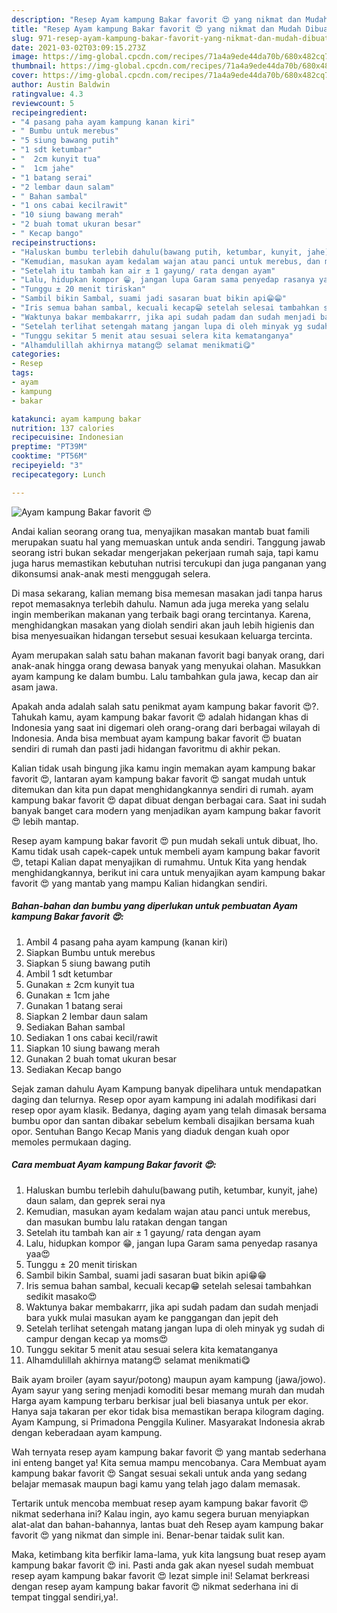 ```yaml
---
description: "Resep Ayam kampung Bakar favorit 😍 yang nikmat dan Mudah Dibuat"
title: "Resep Ayam kampung Bakar favorit 😍 yang nikmat dan Mudah Dibuat"
slug: 971-resep-ayam-kampung-bakar-favorit-yang-nikmat-dan-mudah-dibuat
date: 2021-03-02T03:09:15.273Z
image: https://img-global.cpcdn.com/recipes/71a4a9ede44da70b/680x482cq70/ayam-kampung-bakar-favorit-😍-foto-resep-utama.jpg
thumbnail: https://img-global.cpcdn.com/recipes/71a4a9ede44da70b/680x482cq70/ayam-kampung-bakar-favorit-😍-foto-resep-utama.jpg
cover: https://img-global.cpcdn.com/recipes/71a4a9ede44da70b/680x482cq70/ayam-kampung-bakar-favorit-😍-foto-resep-utama.jpg
author: Austin Baldwin
ratingvalue: 4.3
reviewcount: 5
recipeingredient:
- "4 pasang paha ayam kampung kanan kiri"
- " Bumbu untuk merebus"
- "5 siung bawang putih"
- "1 sdt ketumbar"
- "  2cm kunyit tua"
- "  1cm jahe"
- "1 batang serai"
- "2 lembar daun salam"
- " Bahan sambal"
- "1 ons cabai kecilrawit"
- "10 siung bawang merah"
- "2 buah tomat ukuran besar"
- " Kecap bango"
recipeinstructions:
- "Haluskan bumbu terlebih dahulu(bawang putih, ketumbar, kunyit, jahe) daun salam, dan geprek serai nya"
- "Kemudian, masukan ayam kedalam wajan atau panci untuk merebus, dan masukan bumbu lalu ratakan dengan tangan"
- "Setelah itu tambah kan air ± 1 gayung/ rata dengan ayam"
- "Lalu, hidupkan kompor 😁, jangan lupa Garam sama penyedap rasanya yaa😍"
- "Tunggu ± 20 menit tiriskan"
- "Sambil bikin Sambal, suami jadi sasaran buat bikin api😁😁"
- "Iris semua bahan sambal, kecuali kecap😁 setelah selesai tambahkan sedikit masako😍"
- "Waktunya bakar membakarrr, jika api sudah padam dan sudah menjadi bara yukk mulai masukan ayam ke panggangan dan jepit deh"
- "Setelah terlihat setengah matang jangan lupa di oleh minyak yg sudah di campur dengan kecap ya moms😍"
- "Tunggu sekitar 5 menit atau sesuai selera kita kematanganya"
- "Alhamdulillah akhirnya matang😍 selamat menikmati😋"
categories:
- Resep
tags:
- ayam
- kampung
- bakar

katakunci: ayam kampung bakar 
nutrition: 137 calories
recipecuisine: Indonesian
preptime: "PT39M"
cooktime: "PT56M"
recipeyield: "3"
recipecategory: Lunch

---
```



![Ayam kampung Bakar favorit 😍](https://img-global.cpcdn.com/recipes/71a4a9ede44da70b/680x482cq70/ayam-kampung-bakar-favorit-😍-foto-resep-utama.jpg)

Andai kalian seorang orang tua, menyajikan masakan mantab buat famili merupakan suatu hal yang memuaskan untuk anda sendiri. Tanggung jawab seorang istri bukan sekadar mengerjakan pekerjaan rumah saja, tapi kamu juga harus memastikan kebutuhan nutrisi tercukupi dan juga panganan yang dikonsumsi anak-anak mesti menggugah selera.

Di masa  sekarang, kalian memang bisa memesan masakan jadi tanpa harus repot memasaknya terlebih dahulu. Namun ada juga mereka yang selalu ingin memberikan makanan yang terbaik bagi orang tercintanya. Karena, menghidangkan masakan yang diolah sendiri akan jauh lebih higienis dan bisa menyesuaikan hidangan tersebut sesuai kesukaan keluarga tercinta. 

Ayam merupakan salah satu bahan makanan favorit bagi banyak orang, dari anak-anak hingga orang dewasa banyak yang menyukai olahan. Masukkan ayam kampung ke dalam bumbu. Lalu tambahkan gula jawa, kecap dan air asam jawa.

Apakah anda adalah salah satu penikmat ayam kampung bakar favorit 😍?. Tahukah kamu, ayam kampung bakar favorit 😍 adalah hidangan khas di Indonesia yang saat ini digemari oleh orang-orang dari berbagai wilayah di Indonesia. Anda bisa membuat ayam kampung bakar favorit 😍 buatan sendiri di rumah dan pasti jadi hidangan favoritmu di akhir pekan.

Kalian tidak usah bingung jika kamu ingin memakan ayam kampung bakar favorit 😍, lantaran ayam kampung bakar favorit 😍 sangat mudah untuk ditemukan dan kita pun dapat menghidangkannya sendiri di rumah. ayam kampung bakar favorit 😍 dapat dibuat dengan berbagai cara. Saat ini sudah banyak banget cara modern yang menjadikan ayam kampung bakar favorit 😍 lebih mantap.

Resep ayam kampung bakar favorit 😍 pun mudah sekali untuk dibuat, lho. Kamu tidak usah capek-capek untuk membeli ayam kampung bakar favorit 😍, tetapi Kalian dapat menyajikan di rumahmu. Untuk Kita yang hendak menghidangkannya, berikut ini cara untuk menyajikan ayam kampung bakar favorit 😍 yang mantab yang mampu Kalian hidangkan sendiri.

<!--inarticleads1-->

##### Bahan-bahan dan bumbu yang diperlukan untuk pembuatan Ayam kampung Bakar favorit 😍:

1. Ambil 4 pasang paha ayam kampung (kanan kiri)
1. Siapkan  Bumbu untuk merebus
1. Siapkan 5 siung bawang putih
1. Ambil 1 sdt ketumbar
1. Gunakan  ± 2cm kunyit tua
1. Gunakan  ± 1cm jahe
1. Gunakan 1 batang serai
1. Siapkan 2 lembar daun salam
1. Sediakan  Bahan sambal
1. Sediakan 1 ons cabai kecil/rawit
1. Siapkan 10 siung bawang merah
1. Gunakan 2 buah tomat ukuran besar
1. Sediakan  Kecap bango


Sejak zaman dahulu Ayam Kampung banyak dipelihara untuk mendapatkan daging dan telurnya. Resep opor ayam kampung ini adalah modifikasi dari resep opor ayam klasik. Bedanya, daging ayam yang telah dimasak bersama bumbu opor dan santan dibakar sebelum kembali disajikan bersama kuah opor. Sentuhan Bango Kecap Manis yang diaduk dengan kuah opor memoles permukaan daging. 

<!--inarticleads2-->

##### Cara membuat Ayam kampung Bakar favorit 😍:

1. Haluskan bumbu terlebih dahulu(bawang putih, ketumbar, kunyit, jahe) daun salam, dan geprek serai nya
1. Kemudian, masukan ayam kedalam wajan atau panci untuk merebus, dan masukan bumbu lalu ratakan dengan tangan
1. Setelah itu tambah kan air ± 1 gayung/ rata dengan ayam
1. Lalu, hidupkan kompor 😁, jangan lupa Garam sama penyedap rasanya yaa😍
1. Tunggu ± 20 menit tiriskan
1. Sambil bikin Sambal, suami jadi sasaran buat bikin api😁😁
1. Iris semua bahan sambal, kecuali kecap😁 setelah selesai tambahkan sedikit masako😍
1. Waktunya bakar membakarrr, jika api sudah padam dan sudah menjadi bara yukk mulai masukan ayam ke panggangan dan jepit deh
1. Setelah terlihat setengah matang jangan lupa di oleh minyak yg sudah di campur dengan kecap ya moms😍
1. Tunggu sekitar 5 menit atau sesuai selera kita kematanganya
1. Alhamdulillah akhirnya matang😍 selamat menikmati😋


Baik ayam broiler (ayam sayur/potong) maupun ayam kampung (jawa/jowo). Ayam sayur yang sering menjadi komoditi besar memang murah dan mudah Harga ayam kampung terbaru berkisar jual beli biasanya untuk per ekor. Hanya saja takaran per ekor tidak bisa memastikan berapa kilogram daging. Ayam Kampung, si Primadona Penggila Kuliner. Masyarakat Indonesia akrab dengan keberadaan ayam kampung. 

Wah ternyata resep ayam kampung bakar favorit 😍 yang mantab sederhana ini enteng banget ya! Kita semua mampu mencobanya. Cara Membuat ayam kampung bakar favorit 😍 Sangat sesuai sekali untuk anda yang sedang belajar memasak maupun bagi kamu yang telah jago dalam memasak.

Tertarik untuk mencoba membuat resep ayam kampung bakar favorit 😍 nikmat sederhana ini? Kalau ingin, ayo kamu segera buruan menyiapkan alat-alat dan bahan-bahannya, lantas buat deh Resep ayam kampung bakar favorit 😍 yang nikmat dan simple ini. Benar-benar taidak sulit kan. 

Maka, ketimbang kita berfikir lama-lama, yuk kita langsung buat resep ayam kampung bakar favorit 😍 ini. Pasti anda gak akan nyesel sudah membuat resep ayam kampung bakar favorit 😍 lezat simple ini! Selamat berkreasi dengan resep ayam kampung bakar favorit 😍 nikmat sederhana ini di tempat tinggal sendiri,ya!.

